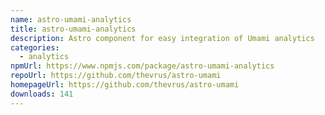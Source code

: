 ```yaml
---
name: astro-umami-analytics
title: astro-umami-analytics
description: Astro component for easy integration of Umami analytics
categories:
  - analytics
npmUrl: https://www.npmjs.com/package/astro-umami-analytics
repoUrl: https://github.com/thevrus/astro-umami
homepageUrl: https://github.com/thevrus/astro-umami
downloads: 141
---
```

